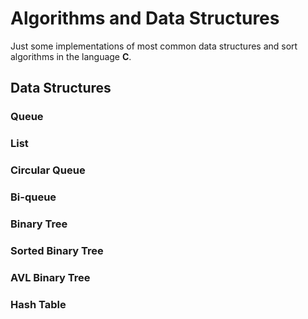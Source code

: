 # Algorithms and Data Structures

Just some implementations of most common data structures and sort algorithms in the language **C**.

## Data Structures

### Queue

### List

### Circular Queue

### Bi-queue

### Binary Tree

### Sorted Binary Tree

### AVL Binary Tree

### Hash Table
